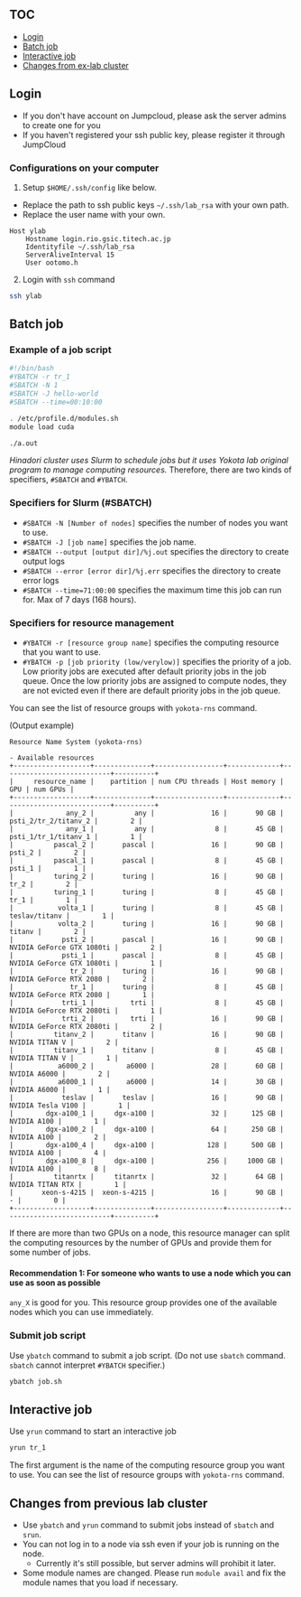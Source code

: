 ## TOC
- [Login](https://github.com/rioyokotalab/ylab_server_public/How-to-use-hinadori-cluster#login)
- [Batch job](https://github.com/rioyokotalab/ylab_server_public/How-to-use-hinadori-cluster#batch-job)
- [Interactive job](https://github.com/rioyokotalab/ylab_server_public/How-to-use-hinadori-cluster#interactive-job)
- [Changes from ex-lab cluster](https://github.com/rioyokotalab/ylab_server_public/How-to-use-hinadori-cluster#changes-from-ex-lab-cluster)

## Login
- If you don't have account on Jumpcloud, please ask the server admins to create one for you
- If you haven't registered your ssh public key, please register it through JumpCloud

### Configurations on your computer

1. Setup `$HOME/.ssh/config` like below.
  - Replace the path to ssh public keys `~/.ssh/lab_rsa` with your own path.
  - Replace the user name with your own.

```
Host ylab
	Hostname login.rio.gsic.titech.ac.jp
	Identityfile ~/.ssh/lab_rsa
	ServerAliveInterval 15
	User ootomo.h
```

2. Login with `ssh` command
```bash
ssh ylab
```


## Batch job
### Example of a job script
```sh
#!/bin/bash
#YBATCH -r tr_1
#SBATCH -N 1
#SBATCH -J hello-world
#SBATCH --time=00:10:00

. /etc/profile.d/modules.sh
module load cuda

./a.out
```

*Hinadori cluster uses Slurm to schedule jobs but it uses Yokota lab original program to manage computing resources.*
Therefore, there are two kinds of specifiers, `#SBATCH` and `#YBATCH`.

### Specifiers for Slurm (#SBATCH)
- `#SBATCH -N [Number of nodes]` specifies the number of nodes you want to use.
- `#SBATCH -J [job name]` specifies the job name.
- `#SBATCH --output [output dir]/%j.out` specifies the directory to create output logs
- `#SBATCH --error [error dir]/%j.err` specifies the directory to create error logs
- `#SBATCH --time=71:00:00` specifies the maximum time this job can run for. Max of 7 days (168 hours).

### Specifiers for resource management
- `#YBATCH -r [resource group name]` specifies the computing resource that you want to use.
- `#YBATCH -p [job priority (low/verylow)]` specifies the priority of a job. Low priority jobs are executed after default priority jobs in the job queue. Once the low priority jobs are assigned to compute nodes, they are not evicted even if there are default priority jobs in the job queue.

You can see the list of resource groups with `yokota-rns` command.



(Output example)
```
Resource Name System (yokota-rns)

- Available resources
+-------------------+--------------+-----------------+-------------+---------------------------+----------+
|     resource_name |    partition | num CPU threads | Host memory |                       GPU | num GPUs |
+-------------------+--------------+-----------------+-------------+---------------------------+----------+
|             any_2 |          any |              16 |       90 GB |      psti_2/tr_2/titanv_2 |        2 |
|             any_1 |          any |               8 |       45 GB |      psti_1/tr_1/titanv_1 |        1 |
|          pascal_2 |       pascal |              16 |       90 GB |                    psti_2 |        2 |
|          pascal_1 |       pascal |               8 |       45 GB |                    psti_1 |        1 |
|          turing_2 |       turing |              16 |       90 GB |                      tr_2 |        2 |
|          turing_1 |       turing |               8 |       45 GB |                      tr_1 |        1 |
|           volta_1 |       turing |               8 |       45 GB |             teslav/titanv |        1 |
|           volta_2 |       turing |              16 |       90 GB |                    titanv |        2 |
|            psti_2 |       pascal |              16 |       90 GB | NVIDIA GeForce GTX 1080ti |        2 |
|            psti_1 |       pascal |               8 |       45 GB | NVIDIA GeForce GTX 1080ti |        1 |
|              tr_2 |       turing |              16 |       90 GB |   NVIDIA GeForce RTX 2080 |        2 |
|              tr_1 |       turing |               8 |       45 GB |   NVIDIA GeForce RTX 2080 |        1 |
|            trti_1 |         trti |               8 |       45 GB | NVIDIA GeForce RTX 2080ti |        1 |
|            trti_2 |         trti |              16 |       90 GB | NVIDIA GeForce RTX 2080ti |        2 |
|          titanv_2 |       titanv |              16 |       90 GB |            NVIDIA TITAN V |        2 |
|          titanv_1 |       titanv |               8 |       45 GB |            NVIDIA TITAN V |        1 |
|           a6000_2 |        a6000 |              28 |       60 GB |              NVIDIA A6000 |        2 |
|           a6000_1 |        a6000 |              14 |       30 GB |              NVIDIA A6000 |        1 |
|            teslav |       teslav |              16 |       90 GB |         NVIDIA Tesla V100 |        1 |
|        dgx-a100_1 |     dgx-a100 |              32 |      125 GB |               NVIDIA A100 |        1 |
|        dgx-a100_2 |     dgx-a100 |              64 |      250 GB |               NVIDIA A100 |        2 |
|        dgx-a100_4 |     dgx-a100 |             128 |      500 GB |               NVIDIA A100 |        4 |
|        dgx-a100_8 |     dgx-a100 |             256 |     1000 GB |               NVIDIA A100 |        8 |
|          titanrtx |     titanrtx |              32 |       64 GB |          NVIDIA TITAN RTX |        1 |
|       xeon-s-4215 |  xeon-s-4215 |              16 |       90 GB |                         - |        0 |
+-------------------+--------------+-----------------+-------------+---------------------------+----------+
```
If there are more than two GPUs on a node, this resource manager can split the computing resources by the number of GPUs and provide them for some number of jobs.

#### Recommendation 1: For someone who wants to use a node which you can use as soon as possible
`any_X` is good for you.
This resource group provides one of the available nodes which you can use immediately.

### Submit job script
Use `ybatch` command to submit a job script.
(Do not use `sbatch` command. `sbatch` cannot interpret `#YBATCH` specifier.)

```bash
ybatch job.sh
```

## Interactive job
Use `yrun` command to start an interactive job

```bash
yrun tr_1
```
The first argument is the name of the computing resource group you want to use.
You can see the list of resource groups with `yokota-rns` command.

## Changes from previous lab cluster
- Use `ybatch` and `yrun` command to submit jobs instead of `sbatch` and `srun`.
- You can not log in to a node via ssh even if your job is running on the node.
  - Currently it's still possible, but server admins will prohibit it later.
- Some module names are changed. Please run `module avail` and fix the module names that you load if necessary.
